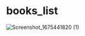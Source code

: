 # books_list
![Screenshot_1675441820 (1)](https://user-images.githubusercontent.com/121787037/216889883-2a841292-a30f-46e6-b311-941a5356bee0.png)
